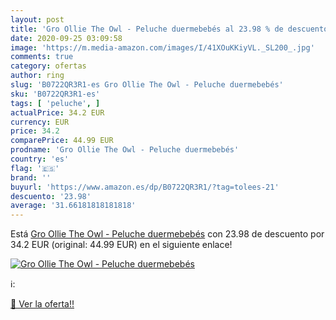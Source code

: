 ```yaml
---
layout: post
title: 'Gro Ollie The Owl - Peluche duermebebés al 23.98 % de descuento'
date: 2020-09-25 03:09:58
image: 'https://m.media-amazon.com/images/I/41XOuKKiyVL._SL200_.jpg'
comments: true
category: ofertas
author: ring
slug: 'B0722QR3R1-es Gro Ollie The Owl - Peluche duermebebés'
sku: 'B0722QR3R1-es'
tags: [ 'peluche', ]
actualPrice: 34.2 EUR
currency: EUR
price: 34.2
comparePrice: 44.99 EUR
prodname: 'Gro Ollie The Owl - Peluche duermebebés'
country: 'es'
flag: '🇪🇸'
brand: ''
buyurl: 'https://www.amazon.es/dp/B0722QR3R1/?tag=tolees-21'
descuento: '23.98'
average: '31.66181818181818'
---
```


Está [Gro Ollie The Owl - Peluche duermebebés](https://www.amazon.es/dp/B0722QR3R1/?tag=tolees-21) con 23.98 de descuento por 34.2 EUR (original: 44.99 EUR) en el siguiente enlace!

[![Gro Ollie The Owl - Peluche duermebebés](https://m.media-amazon.com/images/I/41XOuKKiyVL._SL200_.jpg)](https://www.amazon.es/dp/B0722QR3R1/?tag=tolees-21)

ℹ️:


[🛒 Ver la oferta!!](https://www.amazon.es/dp/B0722QR3R1/?tag=tolees-21)
